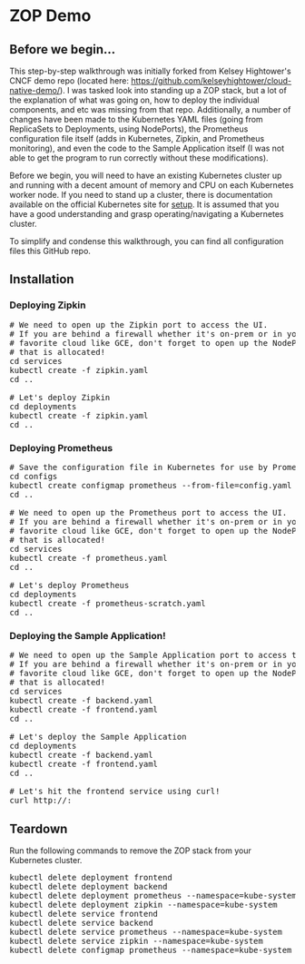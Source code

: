 # ZOP Demo

## Before we begin...

This step-by-step walkthrough was initially forked from Kelsey Hightower's CNCF demo repo (located here: https://github.com/kelseyhightower/cloud-native-demo/). I was tasked look into standing up a ZOP stack, but a lot of the explanation of what was going on, how to deploy the individual components, and etc was missing from that repo. Additionally, a number of changes have been made to the Kubernetes YAML files (going from ReplicaSets to Deployments, using NodePorts), the Prometheus configuration file itself (adds in Kubernetes, Zipkin, and Prometheus monitoring), and even the code to the Sample Application itself (I was not able to get the program to run correctly without these modifications).

Before we begin, you will need to have an existing Kubernetes cluster up and running with a decent amount of memory and CPU on each Kubernetes worker node. If you need to stand up a cluster, there is documentation available on the official Kubernetes site for [setup](https://kubernetes.io/docs/setup/). It is assumed that you have a good understanding and grasp operating/navigating a Kubernetes cluster.

To simplify and condense this walkthrough, you can find all configuration files this GitHub repo.

## Installation

### Deploying Zipkin
<pre>
# We need to open up the Zipkin port to access the UI.
# If you are behind a firewall whether it's on-prem or in your
# favorite cloud like GCE, don't forget to open up the NodePort
# that is allocated!
cd services
kubectl create -f zipkin.yaml
cd ..

# Let's deploy Zipkin
cd deployments
kubectl create -f zipkin.yaml
cd ..
</pre>

### Deploying Prometheus
<pre>
# Save the configuration file in Kubernetes for use by Prometheus
cd configs
kubectl create configmap prometheus --from-file=config.yaml --namespace=kube-system
cd ..

# We need to open up the Prometheus port to access the UI.
# If you are behind a firewall whether it's on-prem or in your
# favorite cloud like GCE, don't forget to open up the NodePort
# that is allocated!
cd services
kubectl create -f prometheus.yaml
cd ..

# Let's deploy Prometheus
cd deployments
kubectl create -f prometheus-scratch.yaml
cd ..
</pre>

### Deploying the Sample Application!
<pre>
# We need to open up the Sample Application port to access the Front UI.
# If you are behind a firewall whether it's on-prem or in your
# favorite cloud like GCE, don't forget to open up the NodePort
# that is allocated!
cd services
kubectl create -f backend.yaml
kubectl create -f frontend.yaml
cd ..

# Let's deploy the Sample Application
cd deployments
kubectl create -f backend.yaml
kubectl create -f frontend.yaml
cd ..

# Let's hit the frontend service using curl!
curl http://<PUBLIC_IP_ADDRESS>:<NodePort>
</pre>

## Teardown

Run the following commands to remove the ZOP stack from your Kubernetes cluster.
<pre>
kubectl delete deployment frontend
kubectl delete deployment backend
kubectl delete deployment prometheus --namespace=kube-system
kubectl delete deployment zipkin --namespace=kube-system
kubectl delete service frontend
kubectl delete service backend
kubectl delete service prometheus --namespace=kube-system
kubectl delete service zipkin --namespace=kube-system
kubectl delete configmap prometheus --namespace=kube-system
</pre>
